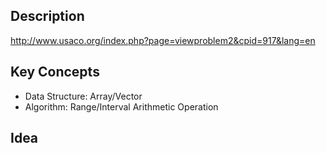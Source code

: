 
## Description
http://www.usaco.org/index.php?page=viewproblem2&cpid=917&lang=en

## Key Concepts
 - Data Structure: Array/Vector
 - Algorithm: Range/Interval Arithmetic Operation

## Idea
